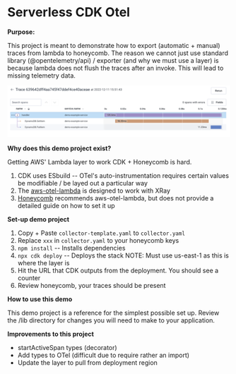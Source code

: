 # Serverless CDK Otel

**Purpose:**

This project is meant to demonstrate how to export (automatic + manual) traces from lambda to honeycomb. The reason we cannot just use standard library (@opentelemetry/api) / exporter (and why we must use a layer) is because lambda does not flush the traces after an invoke. This will lead to missing telemetry data.

![Example Trace](./images/trace.png)

**Why does this demo project exist?**

Getting AWS' Lambda layer to work CDK + Honeycomb is hard.
1. CDK uses ESbuild -- OTel's auto-instrumentation requires certain values be modifiable / be layed out a particular way
1. The [aws-otel-lambda](https://github.com/aws-observability/aws-otel-lambda) is designed to work with XRay
1. [Honeycomb](https://docs.honeycomb.io/getting-data-in/aws/aws-lambda/) recommends aws-otel-lambda, but does not provide a detailed guide on how to set it up

**Set-up demo project**

1. Copy + Paste `collector-template.yaml` to `collector.yaml`
1. Replace `xxx` in `collector.yaml` to your honeycomb keys
1. `npm install` -- Installs dependencies
1. `npx cdk deploy` -- Deploys the stack NOTE: Must use us-east-1 as this is where the layer is
1. Hit the URL that CDK outputs from the deployment. You should see a counter
1. Review honeycomb, your traces should be present

**How to use this demo**

This demo project is a reference for the simplest possible set up. Review the /lib directory for changes you will need to make to your application.

**Improvements to this project**

- startActiveSpan types (decorator)
- Add types to OTel (difficult due to require rather an import)
- Update the layer to pull from deployment region